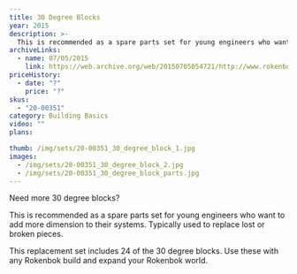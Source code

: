 ```yaml
---
title: 30 Degree Blocks
year: 2015
description: >-
  This is recommended as a spare parts set for young engineers who want to add more dimension to their systems. Typically used to replace lost or broken pieces.
archiveLinks:
  - name: 07/05/2015
    link: https://web.archive.org/web/20150705054721/http://www.rokenbok.com/shop/spare-parts/30-degree-blocks
priceHistory:
  - date: "?"
    price: "?"
skus:
  - "20-00351"
category: Building Basics
video: ""
plans:

thumb: /img/sets/20-00351_30_degree_block_1.jpg
images:
  - /img/sets/20-00351_30_degree_block_2.jpg
  - /img/sets/20-00351_30_degree_block_parts.jpg
---
```

Need more 30 degree blocks?

This is recommended as a spare parts set for young engineers who want to add more dimension to their systems. Typically used to replace lost or broken pieces.

This replacement set includes 24 of the 30 degree blocks. Use these with any Rokenbok build and expand your Rokenbok world.
